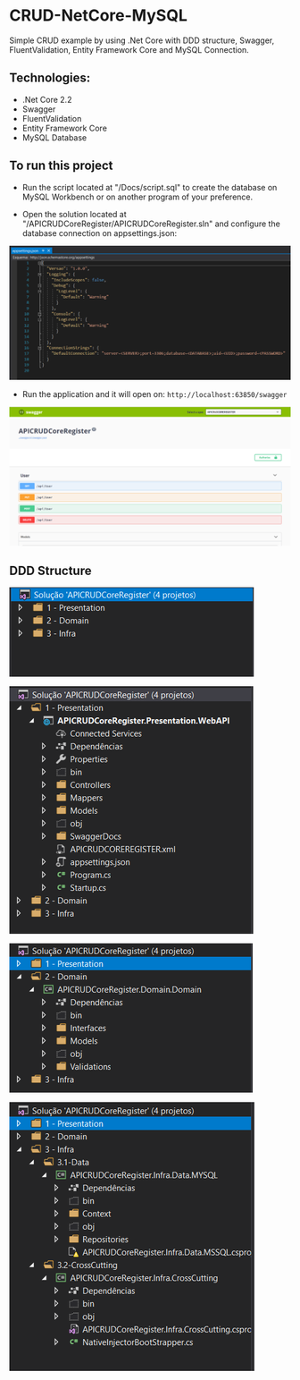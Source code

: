 # CRUD-NetCore-MySQL

Simple CRUD example by using .Net Core with DDD structure, Swagger, FluentValidation, Entity Framework Core and MySQL Connection.

## Technologies:

- .Net Core 2.2
- Swagger
- FluentValidation
- Entity Framework Core
- MySQL Database


## To run this project

- Run the script located at "/Docs/script.sql" to create the database on MySQL Workbench or on another program of your preference.

- Open the solution located at "/APICRUDCoreRegister/APICRUDCoreRegister.sln" and configure the database connection on appsettings.json:

![Alt Text](/Docs/appsettings.PNG)

- Run the application and it will open on:
  `http://localhost:63850/swagger`

![Alt Text](/Docs/swagger.PNG)

## DDD Structure

![Alt Text](/Docs/DDD-0.PNG)

![Alt Text](/Docs/DDD-1.PNG)

![Alt Text](/Docs/DDD-2.PNG)

![Alt Text](/Docs/DDD-3.PNG)
